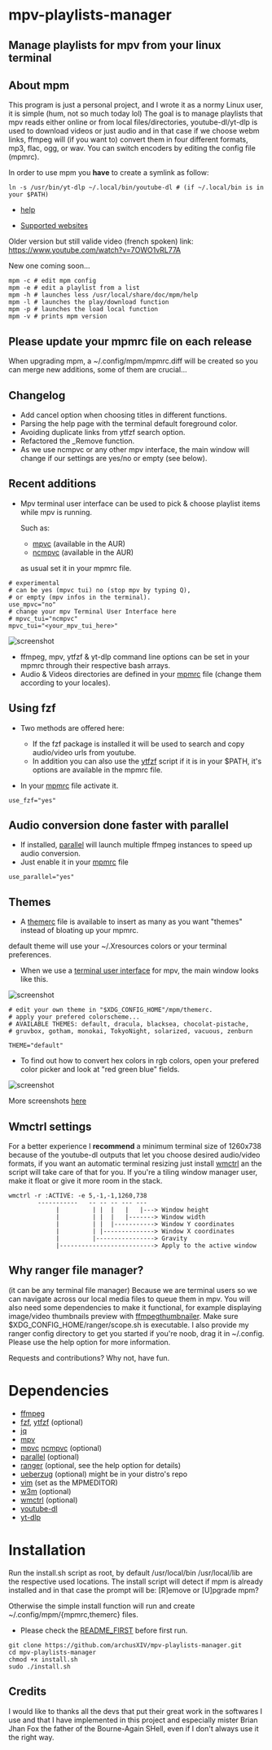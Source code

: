 # mpv-playlists-manager
## Manage playlists for mpv from your linux terminal

## About mpm
This program is just a personal project, and I wrote it as a normy Linux user, it is simple (hum, not so much today lol)
The goal is to manage playlists that mpv reads either online or from local files/directories, 
youtube-dl/yt-dlp is used to download videos or just audio and in that case if
we choose webm links, ffmpeg will (if you want to) convert them in four different formats,
mp3, flac, ogg, or wav. You can switch encoders by editing the config file (mpmrc).

In order to use mpm you **have** to create a symlink as follow:
```
ln -s /usr/bin/yt-dlp ~/.local/bin/youtube-dl # (if ~/.local/bin is in your $PATH)
```

- [help](https://github.com/archusXIV/mpv-playlists-manager/blob/main/help)

- [Supported websites](https://github.com/ytdl-org/youtube-dl/blob/master/docs/supportedsites.md)


Older version but still valide video (french spoken) link: https://www.youtube.com/watch?v=7OWO1vRL77A

New one coming soon...

```
mpm -c # edit mpm config
mpm -e # edit a playlist from a list
mpm -h # launches less /usr/local/share/doc/mpm/help
mpm -l # launches the play/download function
mpm -p # launches the load local function
mpm -v # prints mpm version
```

## Please update your mpmrc file on each release
When upgrading mpm, a ~/.config/mpm/mpmrc.diff will be created so you can merge new additions, some of them are crucial...

## Changelog
- Add cancel option when choosing titles in different functions.
- Parsing the help page with the terminal default foreground color.
- Avoiding duplicate links from ytfzf search option.
- Refactored the _Remove function.
- As we use ncmpvc or any other mpv interface, the main window will change if our settings are yes/no or empty (see below).

## Recent additions
- Mpv terminal user interface can be used to pick & choose playlist items while mpv is running.

  Such as:
  - [mpvc](https://github.com/lwilletts/mpvc)   (available in the AUR)
  - [ncmpvc](https://gitlab.com/mpv-ipc/ncmpvc) (available in the AUR)

  as usual set it in your mpmrc file.
```
# experimental
# can be yes (mpvc tui) no (stop mpv by typing Q),
# or empty (mpv infos in the terminal).
use_mpvc="no"
# change your mpv Terminal User Interface here
# mpvc_tui="ncmpvc"
mpvc_tui="<your_mpv_tui_here>"
```

![screenshot](https://github.com/archusXIV/mpv-playlists-manager/blob/main/mpm_screenshots/ncmpvc_integration.png)

- ffmpeg, mpv, ytfzf & yt-dlp command line options can be set in your mpmrc through their respective bash arrays.
- Audio & Videos directories are defined in your [mpmrc](https://github.com/archusXIV/mpv-playlists-manager/blob/main/mpmrc#L47) file (change them according to your locales).

## Using fzf
- Two methods are offered here:
  - If the fzf package is installed it will be used to search and copy audio/video urls from youtube.
  - In addition you can also use the [ytfzf](https://github.com/pystardust/ytfzf) script
  if it is in your $PATH, it's options are available in the mpmrc file.

- In your [mpmrc](https://github.com/archusXIV/mpv-playlists-manager/blob/main/mpmrc#L80) file activate it.

```
use_fzf="yes"
```

## Audio conversion done faster with parallel
- If installed, [parallel](https://www.gnu.org/software/parallel/) will launch multiple ffmpeg instances to speed up audio conversion.
- Just enable it in your [mpmrc](https://github.com/archusXIV/mpv-playlists-manager/blob/main/mpmrc#L105) file

```
use_parallel="yes"
```

## Themes
- A [themerc](https://github.com/archusXIV/mpv-playlists-manager/blob/main/themerc) file is available to insert as many as you want "themes" instead of bloating up your mpmrc.

default theme will use your ~/.Xresources colors or your terminal preferences.

- When we use a [terminal user interface](https://github.com/archusXIV/mpv-playlists-manager/blob/main/mpm_screenshots/ncmpvc_integration.png) for mpv, the main window looks like this.

![screenshot](https://github.com/archusXIV/mpv-playlists-manager/blob/main/mpm_screenshots/mpm_v1.6-8.png)


```
# edit your own theme in "$XDG_CONFIG_HOME"/mpm/themerc.
# apply your prefered colorscheme...
# AVAILABLE THEMES: default, dracula, blacksea, chocolat-pistache,
# gruvbox, gotham, monokai, TokyoNight, solarized, vacuous, zenburn

THEME="default"
```

- To find out how to convert hex colors in rgb colors, open your prefered color picker
and look at "red green blue" fields.

![screenshot](https://github.com/archusXIV/mpv-playlists-manager/blob/main/mpm_screenshots/color_picker.png)

More screenshots [here](https://github.com/archusXIV/mpv-playlists-manager/tree/main/mpm_screenshots)

## Wmctrl settings
For a better experience I **recommend** a minimum terminal size of 1260x738 because of the youtube-dl
outputs that let you choose desired audio/video formats, if you want an automatic terminal
resizing just install [wmctrl](https://github.com/dancor/wmctrl) an the script will take care of
that for you.
If you're a tiling window manager user, make it float or give it more room in the stack.
```
wmctrl -r :ACTIVE: -e 5,-1,-1,1260,738
        -----------   -- -- -- --- ---
             |         | |  |   |   |---> Window height
             |         | |  |   |-------> Window width             
             |         | |  |-----------> Window Y coordinates
             |         | |--------------> Window X coordinates
             |         |----------------> Gravity
             |--------------------------> Apply to the active window
```
## Why ranger file manager?
(it can be any terminal file manager)
Because we are terminal users so we can navigate across our local media files to queue them in mpv.
You will also need some dependencies to make it functional, for example displaying image/video thumbnails preview
with [ffmpegthumbnailer](https://github.com/dirkvdb/ffmpegthumbnailer). Make sure $XDG_CONFIG_HOME/ranger/scope.sh is executable.
I also provide my ranger config directory to get you started if you're noob, drag it in ~/.config. Please use the help option for more information.

Requests and contributions? Why not, have fun.

# Dependencies
- [ffmpeg](https://ffmpeg.org/)
- [fzf](https://github.com/junegunn/fzf), [ytfzf](https://github.com/pystardust/ytfzf) (optional)
- [jq](https://stedolan.github.io/jq/)
- [mpv](https://mpv.io/)
- [mpvc](https://github.com/lwilletts/mpvc) [ncmpvc](https://gitlab.com/mpv-ipc/ncmpvc) (optional)
- [parallel](https://www.gnu.org/software/parallel/) (optional)
- [ranger](https://github.com/ranger/ranger) (optional, see the help option for details)
- [ueberzug](https://github.com/ueber-devel/ueberzug) (optional) might be in your distro's repo
- [vim](https://www.vim.org/) (set as the MPMEDITOR)
- [w3m](https://w3m.sourceforge.net/) (optional)
- [wmctrl](https://github.com/dancor/wmctrl) (optional)
- [youtube-dl](https://github.com/ytdl-org/youtube-dl)
- [yt-dlp](https://github.com/yt-dlp/yt-dlp)

# Installation
Run the install.sh script as root, by default /usr/local/bin /usr/local/lib are the
respective used locations.
The install script will detect if mpm is already installed and in that case the prompt will be: [R]emove or [U]pgrade mpm? 

Otherwise the simple install function will run and create ~/.config/mpm/{mpmrc,themerc} files.
- Please check the [README_FIRST](https://github.com/archusXIV/mpv-playlists-manager/blob/main/README_FIRST) before first run.
```
git clone https://github.com/archusXIV/mpv-playlists-manager.git
cd mpv-playlists-manager
chmod +x install.sh
sudo ./install.sh
```
## Credits
I would like to thanks all the devs that put their great work in the softwares I use and that I have implemented in this project and especially mister Brian Jhan Fox the father of the Bourne-Again SHell, even if I don't always use it the right way.